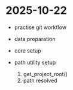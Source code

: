 # 2025-10-22

- practise git workflow
- data preparation
- core setup
- path utility setup

    1. get_project_root()
    2. path resolved


